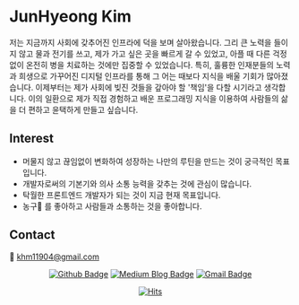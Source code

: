 # JunHyeong Kim
저는 지금까지 사회에 갖추어진 인프라에 덕을 보며 살아왔습니다. 그리 큰 노력을 들이지 않고 물과 전기를 쓰고, 제가 가고 싶은 곳을 빠르게 갈 수 있었고, 아플 때 다른 걱정 없이 온전히 병을 치료하는 것에만 집중할 수 있었습니다. 특히, 훌륭한 인재분들의 노력과 희생으로 가꾸어진 디지털 인프라를 통해 그 어는 때보다 지식을 배울 기회가 많아졌습니다. 이제부터는 제가 사회에 빚진 것들을 갚아야 할 '책임'을 다할 시기라고 생각합니다. 이의 일환으로 제가 직접 경험하고 배운 프로그래밍 지식을 이용하여 사람들의 삶을 더 편하고 윤택하게 만들고 싶습니다.

## Interest
* 머물지 않고 끊임없이 변화하여 성장하는 나만의 루틴을 만드는 것이 궁극적인 목표입니다.
* 개발자로써의 기본기와 의사 소통 능력을 갖추는 것에 관심이 많습니다.
* 탁월한 프론트엔드 개발자가 되는 것이 지금 현재 목표입니다.
* 농구🏀 를 좋아하고 사람들과 소통하는 것을 좋아합니다.

## Contact
📮 khm11904@gmail.com

  
<div align=center>

[![Github Badge](https://img.shields.io/badge/GitHub-100000?style=for-the-badge&logo=github&logoColor=white)](https://github.com/KimJunhyeong1) 
[![Medium Blog Badge](https://img.shields.io/badge/Medium-12100E?style=for-the-badge&logo=medium&logoColor=white)](https://medium.com/@owen11904) 
[![Gmail Badge](https://img.shields.io/badge/Gmail-D14836?style=for-the-badge&logo=gmail&logoColor=white)](mailto:khm11904@gmail.com)
</div>

 <div align=center>
	
[![Hits](https://hits.seeyoufarm.com/api/count/incr/badge.svg?url=https%3A%2F%2Fgithub.com%2FKimJunhyeong1&count_bg=%2379C83D&title_bg=%23555555&icon=javascript.svg&icon_color=%23E7E7E7&title=hits&edge_flat=false)](https://hits.seeyoufarm.com)
	
  </div>

